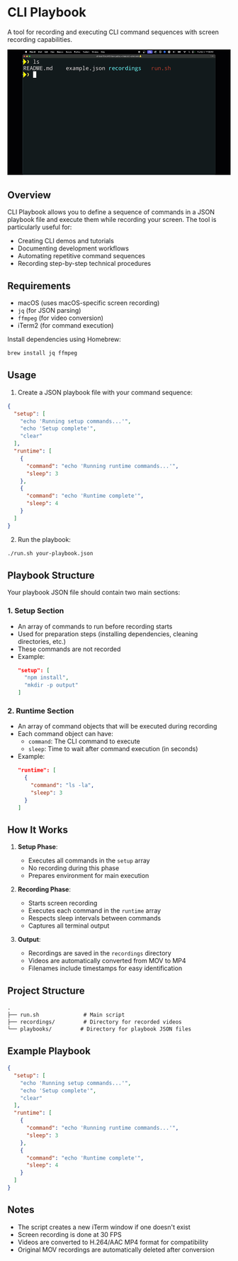 # CLI Playbook

A tool for recording and executing CLI command sequences with screen recording capabilities.

![](./example.gif)

## Overview

CLI Playbook allows you to define a sequence of commands in a JSON playbook file and execute them while recording your screen. The tool is particularly useful for:

- Creating CLI demos and tutorials
- Documenting development workflows
- Automating repetitive command sequences
- Recording step-by-step technical procedures

## Requirements

- macOS (uses macOS-specific screen recording)
- `jq` (for JSON parsing)
- `ffmpeg` (for video conversion)
- iTerm2 (for command execution)

Install dependencies using Homebrew:

```bash
brew install jq ffmpeg
```

## Usage

1. Create a JSON playbook file with your command sequence:

```json
{
  "setup": [
    "echo 'Running setup commands...'",
    "echo 'Setup complete'",
    "clear"
  ],
  "runtime": [
    {
      "command": "echo 'Running runtime commands...'",
      "sleep": 3
    },
    {
      "command": "echo 'Runtime complete'",
      "sleep": 4
    }
  ]
}
```

2. Run the playbook:

```bash
./run.sh your-playbook.json
```

## Playbook Structure

Your playbook JSON file should contain two main sections:

### 1. Setup Section

- An array of commands to run before recording starts
- Used for preparation steps (installing dependencies, cleaning directories, etc.)
- These commands are not recorded
- Example:
  ```json
  "setup": [
    "npm install",
    "mkdir -p output"
  ]
  ```

### 2. Runtime Section

- An array of command objects that will be executed during recording
- Each command object can have:
  - `command`: The CLI command to execute
  - `sleep`: Time to wait after command execution (in seconds)
- Example:
  ```json
  "runtime": [
    {
      "command": "ls -la",
      "sleep": 3
    }
  ]
  ```

## How It Works

1. **Setup Phase**:

   - Executes all commands in the `setup` array
   - No recording during this phase
   - Prepares environment for main execution

2. **Recording Phase**:

   - Starts screen recording
   - Executes each command in the `runtime` array
   - Respects sleep intervals between commands
   - Captures all terminal output

3. **Output**:
   - Recordings are saved in the `recordings` directory
   - Videos are automatically converted from MOV to MP4
   - Filenames include timestamps for easy identification

## Project Structure

```
.
├── run.sh              # Main script
├── recordings/         # Directory for recorded videos
└── playbooks/         # Directory for playbook JSON files
```

## Example Playbook

```json
{
  "setup": [
    "echo 'Running setup commands...'",
    "echo 'Setup complete'",
    "clear"
  ],
  "runtime": [
    {
      "command": "echo 'Running runtime commands...'",
      "sleep": 3
    },
    {
      "command": "echo 'Runtime complete'",
      "sleep": 4
    }
  ]
}
```

## Notes

- The script creates a new iTerm window if one doesn't exist
- Screen recording is done at 30 FPS
- Videos are converted to H.264/AAC MP4 format for compatibility
- Original MOV recordings are automatically deleted after conversion
